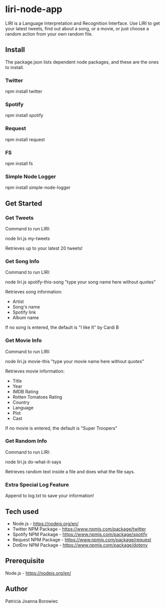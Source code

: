 # liri-node-app

LIRI is a Language Interpretation and Recognition Interface. Use LIRI to get your latest tweets, find out about a song, or a movie, or just choose a random action from your own random file.

## Install

The package.json lists dependent node packages, and these are the ones to install.

### Twitter

npm install twitter

### Spotify

npm install spotify

### Request

npm install request

### FS

npm install fs

### Simple Node Logger

npm install simple-node-logger

## Get Started

### Get Tweets

Command to run LIRI:

node liri.js my-tweets

Retrieves up to your latest 20 tweets!

### Get Song Info

Command to run LIRI:

node liri.js spotify-this-song "type your song name here without quotes"

Retrieves song information:

* Artist
* Song's name
* Spotify link
* Album name

If no song is entered, the default is "I like It" by Cardi B

### Get Movie Info

Command to run LIRI:

node liri.js movie-this "type your movie name here without quotes"

Retrieves movie information:

* Title
* Year
* IMDB Rating
* Rotten Tomatoes Rating
* Country
* Language
* Plot
* Cast

If no movie is entered, the default is "Super Troopers"

### Get Random Info

Command to run LIRI:

node liri.js do-what-it-says

Retrieves random text inside a file and does what the file says.

### Extra Special Log Feature

Append to log.txt to save your information!

## Tech used

* Node.js - <https://nodejs.org/en/>
* Twitter NPM Package - <https://www.npmjs.com/package/twitter>
* Spotify NPM Package - <https://www.npmjs.com/package/spotify>
* Request NPM Package - <https://www.npmjs.com/package/request>
* DotEnv NPM Package - <https://www.npmjs.com/package/dotenv>

## Prerequisite

Node.js -  <https://nodejs.org/en/>

## Author

Patricia Joanna Borowiec